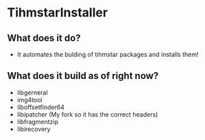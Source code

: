 # TihmstarInstaller

## What does it do?
* It automates the bulding of tihmstar packages and installs them!

## What does it build as of right now?

* libgerneral 
* img4tool
* liboffsetfinder64
* libipatcher (My fork so it has the correct headers)
* libfragmentzip
* libirecovery
